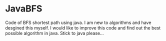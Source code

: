 # JavaBFS
Code of BFS shortest path using java.
I am new to algorithms and have desgined this myself.
I would like to improve this code and find out the best possible algorithm in java.
Stick to java please...
